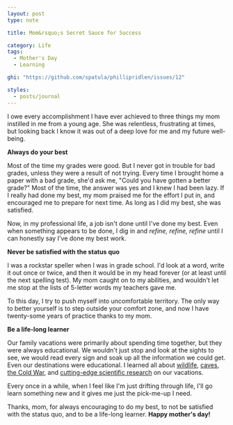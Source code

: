 ```yaml
---
layout: post
type: note

title: Mom&rsquo;s Secret Sauce for Success

category: Life
tags:
  - Mother's Day
  - Learning

ghi: "https://github.com/spatula/phillipridlen/issues/12"

styles:
  - posts/journal
---
```

I owe every accomplishment I have ever achieved to three things my mom
instilled in me from a young age. She was relentless, frustrating at
times, but looking back I know it was out of a deep love for me and my
future well-being.

**Always do your best**

Most of the time my grades were good. But I never got in trouble for bad
grades, unless they were a result of not trying. Every time I brought
home a paper with a bad grade, she'd ask me, "Could you have gotten a
better grade?" Most of the time, the answer was yes and I knew I had
been lazy. If I really had done my best, my mom praised me for the
effort I put in, and encouraged me to prepare for next time. As long as
I did my best, she was satisfied.

Now, in my professional life, a job isn't done until I've done my best.
Even when something appears to be done, I dig in and *refine, refine,
refine* until I can honestly say I've done my best work.

**Never be satisfied with the status quo**

I was a rockstar speller when I was in grade school. I'd look at a word,
write it out once or twice, and then it would be in my head forever (or
at least until the next spelling test). My mom caught on to my
abilities, and wouldn't let me stop at the lists of 5-letter words my
teachers gave me.

To this day, I try to push myself into uncomfortable territory. The only
way to better yourself is to step outside your comfort zone, and now I
have twenty-some years of practice thanks to my mom.

**Be a life-long learner**

Our family vacations were primarily about spending time together, but
they were always educational. We wouldn't just stop and look at the
sights to see, we would read every sign and soak up all the information
we could get. Even our destinations were educational. I learned all
about [wildlife](http://www.desertmuseum.org/),
[caves](http://www.nps.gov/cave), [the Cold
War](http://www.titanmissilemuseum.org/), and [cutting-edge scientific
research](http://www.b2science.org/) on our vacations.

Every once in a while, when I feel like I'm just drifting through life,
I'll go learn something new and it gives me just the pick-me-up I need.

Thanks, mom, for always encouraging to do my best, to not be satisfied
with the status quo, and to be a life-long learner. **Happy mother's
day!**
